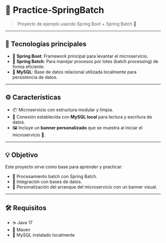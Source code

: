 # 🚀 Practice-SpringBatch

> Proyecto de ejemplo usando Spring Boot + Spring Batch 🧰

---

## 🧩 Tecnologías principales

- 🌱 **Spring Boot**: Framework principal para levantar el microservicio.
- 🔁 **Spring Batch**: Para manejar procesos por lotes (batch processing) de forma eficiente.
- 🐬 **MySQL**: Base de datos relacional utilizada localmente para persistencia de datos.

---

## ⚙️ Características

- 📦 Microservicio con estructura modular y limpia.
- 📄 Conexión establecida con **MySQL local** para lectura y escritura de datos.
- 🖼️ Incluye un **banner personalizado** que se muestra al iniciar el microservicio 🌟.


---

## 💡 Objetivo

Este proyecto sirve como base para aprender y practicar:
- 🔄 Procesamiento batch con Spring Batch.
- 🔌 Integración con bases de datos.
- 🎨 Personalización del arranque del microservicio con un banner visual.

---

## 🛠️ Requisitos

- ☕ Java 17
- 🐘 Maven
- 💾 MySQL instalado localmente

